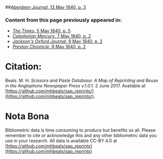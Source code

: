 ##[*Aberdeen Journal*, 13 May 1840, p. 3](https://mhbeals.github.io/sap_html/Aberdeen-Journal/Aberdeen-Journal-13-May-1840-p-3)

### Content from this page previously appeared in:
+ [*The Times*, 5 May 1840, p. 5](https://mhbeals.github.io/sap_html/The-Times/The-Times-5-May-1840-p-5)
+ [*Caledonian Mercury*, 7 May 1840, p. 2](https://mhbeals.github.io/sap_html/Caledonian-Mercury/Caledonian-Mercury-7-May-1840-p-2)
+ [*Jackson's Oxford Journal*, 9 May 1840, p. 2](https://mhbeals.github.io/sap_html/Jackson's-Oxford-Journal/Jackson's-Oxford-Journal-9-May-1840-p-2)
+ [*Preston Chronicle*, 9 May 1840, p. 2](https://mhbeals.github.io/sap_html/Preston-Chronicle/Preston-Chronicle-9-May-1840-p-2)
                    
# Citation: 

Beals. M. H. *Scissors and Paste Database: A Map of Reprinting and Reuse in the Anglophone Newspaper Press v.1.0.1.* 2 June 2017. Available at [https://github.com/mhbeals/sap_reprints/](https://github.com/mhbeals/sap_reprints/). 
                    
# Nota Bona

Bibliometric data is time consuming to produce but benefits us all. Please remember to cite or acknowledge this and any other bibliometric data you use in your research. All data is available CC-BY 4.0 at [https://github.com/mhbeals/sap_reprints](https://github.com/mhbeals/sap_reprints)